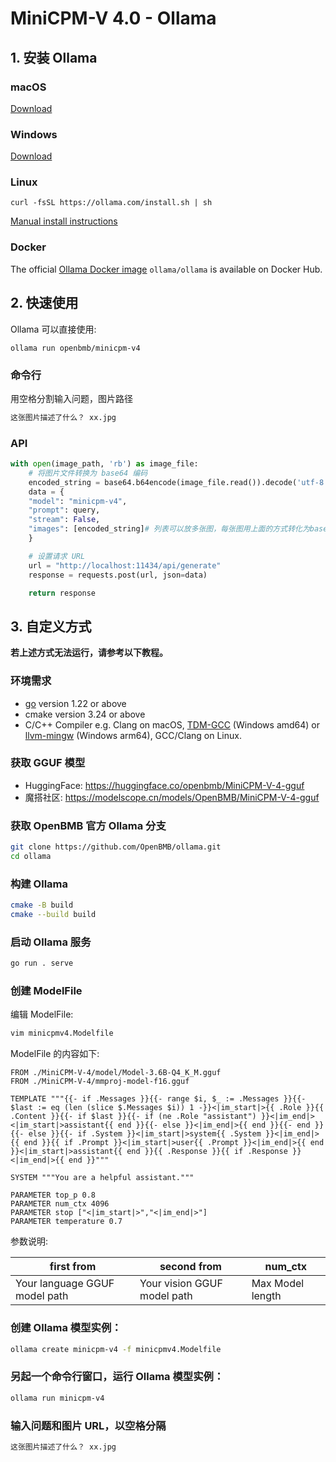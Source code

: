 # MiniCPM-V 4.0 - Ollama

## 1. 安装 Ollama

### macOS

[Download](https://ollama.com/download/Ollama.dmg)

### Windows

[Download](https://ollama.com/download/OllamaSetup.exe)

### Linux

```shell
curl -fsSL https://ollama.com/install.sh | sh
```

[Manual install instructions](https://github.com/ollama/ollama/blob/main/docs/linux.md)

### Docker

The official [Ollama Docker image](https://hub.docker.com/r/ollama/ollama) `ollama/ollama` is available on Docker Hub.

## 2. 快速使用

Ollama 可以直接使用:

```shell
ollama run openbmb/minicpm-v4
```

### 命令行
用空格分割输入问题，图片路径
```bash
这张图片描述了什么？ xx.jpg
```
### API
```python
with open(image_path, 'rb') as image_file:
    # 将图片文件转换为 base64 编码
    encoded_string = base64.b64encode(image_file.read()).decode('utf-8')
    data = {
    "model": "minicpm-v4",
    "prompt": query,
    "stream": False,
    "images": [encoded_string]# 列表可以放多张图，每张图用上面的方式转化为base64的格式
    }

    # 设置请求 URL
    url = "http://localhost:11434/api/generate"
    response = requests.post(url, json=data)

    return response
```

## 3. 自定义方式

**若上述方式无法运行，请参考以下教程。**

### 环境需求

- [go](https://go.dev/doc/install) version 1.22 or above
- cmake version 3.24 or above
- C/C++ Compiler e.g. Clang on macOS, [TDM-GCC](https://github.com/jmeubank/tdm-gcc/releases) (Windows amd64) or [llvm-mingw](https://github.com/mstorsjo/llvm-mingw) (Windows arm64), GCC/Clang on Linux.

### 获取 GGUF 模型

*   HuggingFace: https://huggingface.co/openbmb/MiniCPM-V-4-gguf
*   魔搭社区: https://modelscope.cn/models/OpenBMB/MiniCPM-V-4-gguf

### 获取 OpenBMB 官方 Ollama 分支

```sh
git clone https://github.com/OpenBMB/ollama.git
cd ollama
```

### 构建 Ollama

```sh
cmake -B build
cmake --build build
```

### 启动 Ollama 服务

```sh
go run . serve
```

### 创建 ModelFile

编辑 ModelFile:

```sh
vim minicpmv4.Modelfile
```

ModelFile 的内容如下:

```plaintext
FROM ./MiniCPM-V-4/model/Model-3.6B-Q4_K_M.gguf
FROM ./MiniCPM-V-4/mmproj-model-f16.gguf

TEMPLATE """{{- if .Messages }}{{- range $i, $_ := .Messages }}{{- $last := eq (len (slice $.Messages $i)) 1 -}}<|im_start|>{{ .Role }}{{ .Content }}{{- if $last }}{{- if (ne .Role "assistant") }}<|im_end|><|im_start|>assistant{{ end }}{{- else }}<|im_end|>{{ end }}{{- end }}{{- else }}{{- if .System }}<|im_start|>system{{ .System }}<|im_end|>{{ end }}{{ if .Prompt }}<|im_start|>user{{ .Prompt }}<|im_end|>{{ end }}<|im_start|>assistant{{ end }}{{ .Response }}{{ if .Response }}<|im_end|>{{ end }}"""

SYSTEM """You are a helpful assistant."""

PARAMETER top_p 0.8
PARAMETER num_ctx 4096
PARAMETER stop ["<|im_start|>","<|im_end|>"]
PARAMETER temperature 0.7
```
参数说明:

| first from | second from | num_ctx |
|-----|-----|-----|
| Your language GGUF model path | Your vision GGUF model path | Max Model length |

### 创建 Ollama 模型实例：
```bash
ollama create minicpm-v4 -f minicpmv4.Modelfile
```

### 另起一个命令行窗口，运行 Ollama 模型实例：
```bash
ollama run minicpm-v4
```

### 输入问题和图片 URL，以空格分隔
```bash
这张图片描述了什么？ xx.jpg
```
